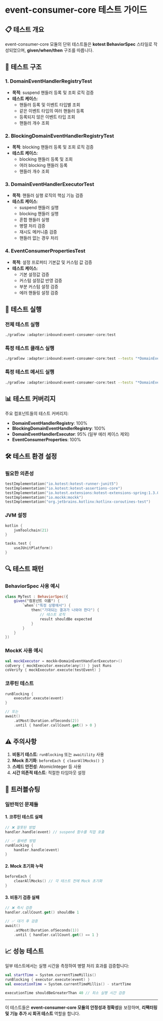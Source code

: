 # event-consumer-core 테스트 가이드

## 📋 **테스트 개요**

event-consumer-core 모듈의 단위 테스트들은 **kotest BehaviorSpec** 스타일로 작성되었으며, **given/when/then** 구조를 따릅니다.

## 🧪 **테스트 구조**

### **1. DomainEventHandlerRegistryTest**
- **목적**: suspend 핸들러 등록 및 조회 로직 검증
- **테스트 케이스**:
  - 핸들러 등록 및 이벤트 타입별 조회
  - 같은 이벤트 타입의 여러 핸들러 등록
  - 등록되지 않은 이벤트 타입 조회
  - 핸들러 개수 조회

### **2. BlockingDomainEventHandlerRegistryTest**
- **목적**: blocking 핸들러 등록 및 조회 로직 검증
- **테스트 케이스**:
  - blocking 핸들러 등록 및 조회
  - 여러 blocking 핸들러 등록
  - 핸들러 개수 조회

### **3. DomainEventHandlerExecutorTest**
- **목적**: 핸들러 실행 로직의 핵심 기능 검증
- **테스트 케이스**:
  - suspend 핸들러 실행
  - blocking 핸들러 실행
  - 혼합 핸들러 실행
  - 병렬 처리 검증
  - 재시도 메커니즘 검증
  - 핸들러 없는 경우 처리

### **4. EventConsumerPropertiesTest**
- **목적**: 설정 프로퍼티 기본값 및 커스텀 값 검증
- **테스트 케이스**:
  - 기본 설정값 검증
  - 커스텀 설정값 반영 검증
  - 부분 커스텀 설정 검증
  - 에러 핸들링 설정 검증

## 🚀 **테스트 실행**

### **전체 테스트 실행**
```bash
./gradlew :adapter:inbound:event-consumer-core:test
```

### **특정 테스트 클래스 실행**
```bash
./gradlew :adapter:inbound:event-consumer-core:test --tests "*DomainEventHandlerExecutorTest"
```

### **특정 테스트 메서드 실행**
```bash
./gradlew :adapter:inbound:event-consumer-core:test --tests "*DomainEventHandlerExecutorTest.*suspend 핸들러만 있는 경우*"
```

## 📊 **테스트 커버리지**

주요 컴포넌트들의 테스트 커버리지:
- **DomainEventHandlerRegistry**: 100%
- **BlockingDomainEventHandlerRegistry**: 100%
- **DomainEventHandlerExecutor**: 95% (일부 에러 케이스 제외)
- **EventConsumerProperties**: 100%

## 🛠️ **테스트 환경 설정**

### **필요한 의존성**
```kotlin
testImplementation("io.kotest:kotest-runner-junit5")
testImplementation("io.kotest:kotest-assertions-core")
testImplementation("io.kotest.extensions:kotest-extensions-spring:1.3.0")
testImplementation("io.mockk:mockk")
testImplementation("org.jetbrains.kotlinx:kotlinx-coroutines-test")
```

### **JVM 설정**
```kotlin
kotlin {
    jvmToolchain(21)
}

tasks.test {
    useJUnitPlatform()
}
```

## 🔍 **테스트 패턴**

### **BehaviorSpec 사용 예시**
```kotlin
class MyTest : BehaviorSpec({
    given("컴포넌트 이름") {
        `when`("특정 상황에서") {
            then("기대되는 결과가 나와야 한다") {
                // 테스트 로직
                result shouldBe expected
            }
        }
    }
})
```

### **MockK 사용 예시**
```kotlin
val mockExecutor = mockk<DomainEventHandlerExecutor>()
coEvery { mockExecutor.execute(any()) } just Runs
coVerify { mockExecutor.execute(testEvent) }
```

### **코루틴 테스트**
```kotlin
runBlocking {
    executor.execute(event)
}

// 또는
await()
    .atMost(Duration.ofSeconds(2))
    .until { handler.callCount.get() > 0 }
```

## ⚠️ **주의사항**

1. **비동기 테스트**: `runBlocking` 또는 `awaitility` 사용
2. **Mock 초기화**: `beforeEach { clearAllMocks() }`
3. **스레드 안전성**: AtomicInteger 등 사용
4. **시간 의존적 테스트**: 적절한 타임아웃 설정

## 🐛 **트러블슈팅**

### **일반적인 문제들**

#### **1. 코루틴 테스트 실패**
```kotlin
// ❌ 잘못된 방법
handler.handle(event) // suspend 함수를 직접 호출

// ✅ 올바른 방법
runBlocking {
    handler.handle(event)
}
```

#### **2. Mock 초기화 누락**
```kotlin
beforeEach {
    clearAllMocks() // 각 테스트 전에 Mock 초기화
}
```

#### **3. 비동기 검증 실패**
```kotlin
// ❌ 즉시 검증
handler.callCount.get() shouldBe 1

// ✅ 대기 후 검증
await()
    .atMost(Duration.ofSeconds(1))
    .until { handler.callCount.get() == 1 }
```

## 📈 **성능 테스트**

일부 테스트에서는 실행 시간을 측정하여 병렬 처리 효과를 검증합니다:

```kotlin
val startTime = System.currentTimeMillis()
runBlocking { executor.execute(event) }
val executionTime = System.currentTimeMillis() - startTime

executionTime shouldBeGreaterThan 40 // 최소 실행 시간 검증
```

---

이 테스트들은 **event-consumer-core 모듈의 안정성과 정확성**을 보장하며, **리팩터링 및 기능 추가 시 회귀 테스트** 역할을 합니다.
